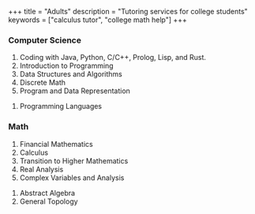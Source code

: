+++
title = "Adults"
description = "Tutoring services for college students"
keywords = ["calculus tutor", "college math help"]
+++
<div class="container">
  <div class="row">
    <div class="col-sm-6">
    
### Computer Science

1. Coding with Java, Python, C/C++, Prolog, Lisp, and Rust.
1. Introduction to Programming
1. Data Structures and Algorithms
1. Discrete Math
1. Program and Data Representation
<!-- 1. Theory of Computation
1. Algorithms
1. Operating Systems
1. Compilers -->
1. Programming Languages

</div>
<div class="col-sm-6">


### Math

1. Financial Mathematics
1. Calculus
1. Transition to Higher Mathematics
1. Real Analysis
1. Complex Variables and Analysis
<!-- 1. Linear Algebra -->
1. Abstract Algebra
1. General Topology

</div>
</div>
